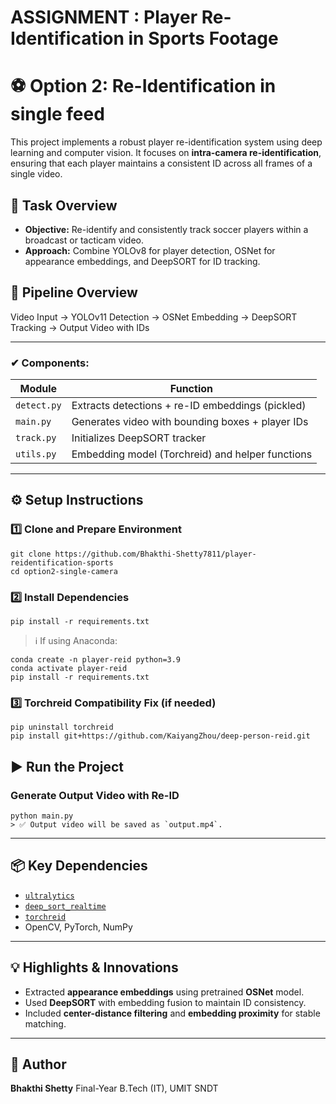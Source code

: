 # ASSIGNMENT : Player Re-Identification in Sports Footage
# ⚽ Option 2: Re-Identification in single feed

This project implements a robust player re-identification system using deep learning and computer vision. It focuses on **intra-camera re-identification**, ensuring that each player maintains a consistent ID across all frames of a single video.


## 📌 Task Overview

- **Objective:** Re-identify and consistently track soccer players within a broadcast or tacticam video.
- **Approach:** Combine YOLOv8 for player detection, OSNet for appearance embeddings, and DeepSORT for ID tracking.


## 🧠 Pipeline Overview

Video Input → YOLOv11 Detection → OSNet Embedding → DeepSORT Tracking → Output Video with IDs

---

### ✔ Components:

| Module      | Function                                         |
| ----------- | ------------------------------------------------ |
| `detect.py` | Extracts detections + re-ID embeddings (pickled) |
| `main.py`   | Generates video with bounding boxes + player IDs |
| `track.py`  | Initializes DeepSORT tracker                     |
| `utils.py`  | Embedding model (Torchreid) and helper functions |

---

## ⚙️ Setup Instructions

### 1️⃣ Clone and Prepare Environment
```
git clone https://github.com/Bhakthi-Shetty7811/player-reidentification-sports
cd option2-single-camera
```

### 2️⃣ Install Dependencies
```
pip install -r requirements.txt
```

> ℹ️ If using Anaconda:
```
conda create -n player-reid python=3.9
conda activate player-reid
pip install -r requirements.txt
```

### 3️⃣ Torchreid Compatibility Fix (if needed)
```
pip uninstall torchreid
pip install git+https://github.com/KaiyangZhou/deep-person-reid.git
```

## ▶️ Run the Project
### Generate Output Video with Re-ID
```
python main.py
> ✅ Output video will be saved as `output.mp4`.
```

---

## 📦 Key Dependencies

* [`ultralytics`](https://github.com/ultralytics/ultralytics)
* [`deep_sort_realtime`](https://github.com/levan92/deep_sort_realtime)
* [`torchreid`](https://github.com/KaiyangZhou/deep-person-reid)
* OpenCV, PyTorch, NumPy

---

## 💡 Highlights & Innovations

* Extracted **appearance embeddings** using pretrained **OSNet** model.
* Used **DeepSORT** with embedding fusion to maintain ID consistency.
* Included **center-distance filtering** and **embedding proximity** for stable matching.

---

## 🧠 Author

**Bhakthi Shetty**
Final-Year B.Tech (IT), UMIT SNDT



